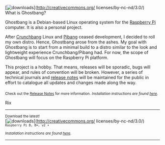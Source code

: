 [![downloads](https://avatars2.githubusercontent.com/u/13507880?v=3&s=75)](http://creativecommons.org/
    licenses/by-nc-nd/3.0/)  
What is Ghostbang? 

Ghostbang is a Debian-based Linux operating system for the [Raspberry Pi](https://www.raspberrypi.org/) computer. It is also a personal project.

After [Crunchbang](http://crunchbang.org/) Linux and [Pibang](http://pibanglinux.com/) ceased development, I decided to roll my own distro. Hence, Ghostbang arose from the ashes. My goal with Ghostbang is to start from a minimal build to a distro similar to the look and lightweight experience Crunchbang/Pibang had. For now, the scope of Ghostbang will focus on the Raspberry Pi platform. 

This project is a hobby. That means, releases will be sporadic, bugs will appear, and rules of convention will be broken. However, a series of technical journals and [release notes](https://github.com/ghostbang/linux/blob/master/releases.md) will be maintained for the public in effort to catalogue all updates and changes made along the way. 

<sub>Check out the [Release Notes](https://github.com/ghostbang/linux/blob/master/releases.md) for more information.</sub>
<sub><i>Installation instructions are found [here](http://www.sudo.ws/). </i></sub>

Rix

---
<sup>Download the latest!</sup>  
[![downloads](https://img.shields.io/badge/ghostbang-2015.08.20-ff69b4.svg)](http://creativecommons.org/
    licenses/by-nc-nd/3.0/) <sup>```Raspberry Pi B, B+, v2 •  ```</sup>  

<sub><i>Installation instructions are found [here](http://www.sudo.ws/). </i></sub>

---
